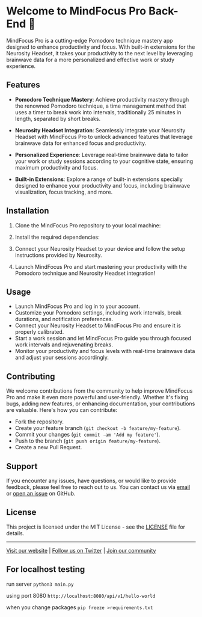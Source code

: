 # Welcome to MindFocus Pro Back-End 🧠

MindFocus Pro is a cutting-edge Pomodoro technique mastery app designed to enhance productivity and focus. With built-in extensions for the Neurosity Headset, it takes your productivity to the next level by leveraging brainwave data for a more personalized and effective work or study experience.

## Features

- **Pomodoro Technique Mastery**: Achieve productivity mastery through the renowned Pomodoro technique, a time management method that uses a timer to break work into intervals, traditionally 25 minutes in length, separated by short breaks.

- **Neurosity Headset Integration**: Seamlessly integrate your Neurosity Headset with MindFocus Pro to unlock advanced features that leverage brainwave data for enhanced focus and productivity.

- **Personalized Experience**: Leverage real-time brainwave data to tailor your work or study sessions according to your cognitive state, ensuring maximum productivity and focus.

- **Built-in Extensions**: Explore a range of built-in extensions specially designed to enhance your productivity and focus, including brainwave visualization, focus tracking, and more.

## Installation

1. Clone the MindFocus Pro repository to your local machine:

2. Install the required dependencies:


3. Connect your Neurosity Headset to your device and follow the setup instructions provided by Neurosity.

4. Launch MindFocus Pro and start mastering your productivity with the Pomodoro technique and Neurosity Headset integration!

## Usage

- Launch MindFocus Pro and log in to your account.
- Customize your Pomodoro settings, including work intervals, break durations, and notification preferences.
- Connect your Neurosity Headset to MindFocus Pro and ensure it is properly calibrated.
- Start a work session and let MindFocus Pro guide you through focused work intervals and rejuvenating breaks.
- Monitor your productivity and focus levels with real-time brainwave data and adjust your sessions accordingly.

## Contributing

We welcome contributions from the community to help improve MindFocus Pro and make it even more powerful and user-friendly. Whether it's fixing bugs, adding new features, or enhancing documentation, your contributions are valuable. Here's how you can contribute:

- Fork the repository.
- Create your feature branch (`git checkout -b feature/my-feature`).
- Commit your changes (`git commit -am 'Add my feature'`).
- Push to the branch (`git push origin feature/my-feature`).
- Create a new Pull Request.

## Support

If you encounter any issues, have questions, or would like to provide feedback, please feel free to reach out to us. You can contact us via [email](mailto:alanchelmickjr@gmail.com) or [open an issue](https://github.com/mindfocuspro/mindfocus-pro/issues) on GitHub.

## License

This project is licensed under the MIT License - see the [LICENSE](LICENSE) file for details.

---

[Visit our website](https://www.mindfocuspro.com) | [Follow us on Twitter](https://twitter.com/mindfocuspro) | [Join our community](https://community.mindfocuspro.com)


## For localhost testing
run server
`python3 main.py`

using port 8080
`http://localhost:8080/api/v1/hello-world`


when you change packages
`pip freeze >requirements.txt`

